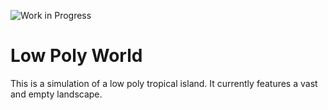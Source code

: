 ![Work in Progress](https://img.shields.io/badge/work-inprogress-red.svg?style=flat-square)

# Low Poly World
This is a simulation of a low poly tropical island.
It currently features a vast and empty landscape.